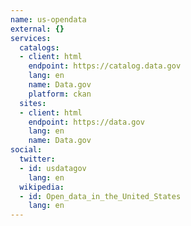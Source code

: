 ```yaml
---
name: us-opendata
external: {}
services:
  catalogs:
  - client: html
    endpoint: https://catalog.data.gov
    lang: en
    name: Data.gov
    platform: ckan
  sites:
  - client: html
    endpoint: https://data.gov
    lang: en
    name: Data.gov
social:
  twitter:
  - id: usdatagov
    lang: en
  wikipedia:
  - id: Open_data_in_the_United_States
    lang: en
---
```

